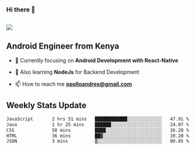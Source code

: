 ### Hi there 👋
<h2 align="left"><img src="https://readme-typing-svg.herokuapp.com?color=000000&lines=I'm+Andrew+Opollo😊;Welcome+to+my+Github😜"> </h2>

## Android Engineer from Kenya


- 🌱 Currently focusing on **Android Development with React-Native**

- 🔭 Also learning **NodeJs** for Backend Development

- 📫 How to reach me **opolloandres@gmail.com**


## Weekly Stats Update
<!--START_SECTION:waka-->

```txt
JavaScript       2 hrs 51 mins   ████████████░░░░░░░░░░░░░   47.91 %
Java             1 hr 25 mins    ██████░░░░░░░░░░░░░░░░░░░   24.07 %
CSS              58 mins         ████░░░░░░░░░░░░░░░░░░░░░   16.28 %
HTML             36 mins         ██▓░░░░░░░░░░░░░░░░░░░░░░   10.20 %
JSON             3 mins          ▒░░░░░░░░░░░░░░░░░░░░░░░░   00.85 %
```

<!--END_SECTION:waka-->



